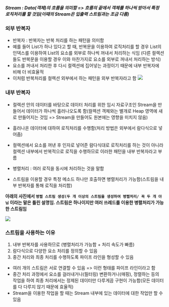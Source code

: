 ##### Stream : Data(객체)의 흐름을 의미함 => 흐름의 끝에서 객체를 하나씩 받아서 특정 로직처리를 할 것임(이때의 Stream은 입출력 스트림과는 조금 다름)

### 외부 반복자
- 반복자 : 반복자는 반복 처리를 하는 패턴을 의미함
- 예를 들어 List가 하나 있다고 할 때, 반복문을 이용하여 로직처리를 할 경우 List의 인덱스를 이용하여 List의 요소를 외부로 하나씩 꺼내서 처리하는 식임
(다른 컬렉션들도 반복문을 이용할 경우 이와 마찬가지로 요소를 외부로 꺼내서 처리하는 방식)
- 요소를 꺼내서 처리한 후 다시 컬렉션에 집어넣는 과정이기 때문에 내부 반복자에 비해 더 비효율적
- 이처럼 반복처리를 컬렉션 외부에서 하는 패턴을 외부 반복자라고 함
![](../../README_resources/Pasted%20image%2020231020094548.png)
### 내부 반복자
- 컬렉션 안의 데이터를 바탕으로 데이터 처리를 위한 임시 자료구조인 Stream을 만들어서 데이터가 하나씩 흘러나오도록 함(컬렉션 객체와는 별개로 Heap 영역에 새로 만들어지는 것임 => Stream을 만들어도 원본에는 영향을 미치지 않음)
- 흘러나온 데이터에 대하여 로직처리를 수행함(처리 방법은 외부에서 람다식으로 넣어줌)
- 컬렉션에서 요소를 꺼낸 후 인자로 넣어준 람다식대로 로직처리를 하는 것이 아니라 컬렉션 내부에서 반복적으로 로직을 수행하므로 이러한 패턴을 내부 반복자라고 부름

- 병렬처리 : 여러 로직을 동시에 처리하는 것을 말함 
- 스트림을 이용할 경우 특정 메소드 하나만 호출하면 병렬처리가 가능함(스트림을 내부 반복자를 통해 로직을 처리함)

**아래의 사진에서 `병렬 스트림 생성(두 개 이상의 스트림을 생성하여 병렬처리/ 꼭 두 개 아님` 이라는 말은 틀린 설명임. 
스트림은 하나이지만 여러 쓰레드를 이용한 병렬처리가 가능한 스트림임**  

![](../../README_resources/Pasted%20image%2020231021155532.png)
### 스트림을 사용하는 이유
1. 내부 반복자를 사용하므로 (병렬처리가 가능함 + 처리 속도가 빠름)
2. 람다식으로 다양한 요소 처리를 정의할 수 있음
3. 중간 처리와 최종 처리를 수행하도록 파이프 라인을 형성할 수 있음
- 여러 개의 스트림은 서로 연결할 수 있음 => 이런 형태를 파이프 라인이라고 함
- 중간 처리 과정에서 요소를 걸러내거나(필터링) 변환하거나(매핑), 정렬하는 등의 작업을 하여 최종 처리에서는 정제된 데이터만 다루게끔 구현이 가능함(모든 데이터를 다 다루지 않기 때문에 효율적)
- Stream을 이용한 작업을 할 때는 Stream 내부에 있는 데이터에 대한 작업만 할 수 있음